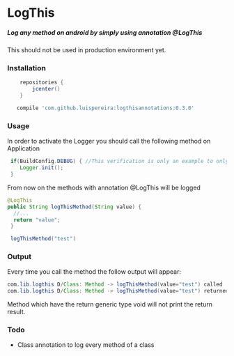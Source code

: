 # LogThis

##### Log any method on android by simply using annotation @LogThis #####

This should not be used in production environment yet.

### Installation ###
```groovy
    repositories {
        jcenter()
    }

   compile 'com.github.luispereira:logthisannotations:0.3.0'
```

### Usage ###
In order to activate the Logger you should call the following method on Application
```java
 if(BuildConfig.DEBUG) { //This verification is only an example to only call the logger on debug environment
    Logger.init();
 }
```

From now on the methods with annotation @LogThis will be logged


```java
@LogThis
public String logThisMethod(String value) {
  //...
  return "value";
 }

 logThisMethod("test")
```

### Output ###
Every time you call the method the follow output will appear:
```java
com.lib.logthis D/Class: Method -> logThisMethod(value="test") called
com.lib.logthis D/Class: Method -> logThisMethod(value="test") returned value -> [value]
```
Method which have the return generic type void will not print the return result.

### Todo ###
- Class annotation to log every method of a class
